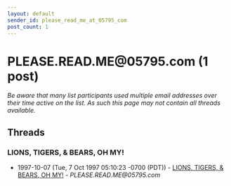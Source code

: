 ```yaml
---
layout: default
sender_id: please_read_me_at_05795_com
post_count: 1
---
```


# PLEASE.READ.ME<span>@</span>05795.com (1 post)

_Be aware that many list participants used multiple email addresses over their time active on the list. As such this page may not contain all threads available._

## Threads

### LIONS, TIGERS, & BEARS, OH MY!
+ 1997-10-07 (Tue, 7 Oct 1997 05:10:23 -0700 (PDT)) - [LIONS, TIGERS, & BEARS, OH MY!](/archive/1997/10/28e4c64a36a864a1d5c7f65d2466bfbafd462d2424f499461ee580a20da8662d) - _PLEASE.READ.ME@05795.com_


